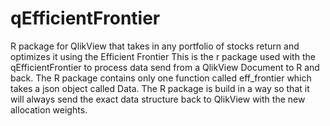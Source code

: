 qEfficientFrontier
==================

R package for QlikView that takes in any portfolio of stocks return and optimizes it using the Efficient Frontier
This is the r package used with the qEfficientFrontier to process data send from a QlikView Document to R and back. The R package contains only one function called eff_frontier which takes a json object called Data. The R package is build in a way so that it will always send the exact data structure back to QlikView with the new allocation weights.

